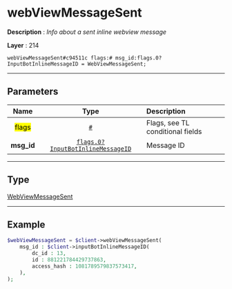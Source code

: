 # webViewMessageSent

**Description** : *Info about a sent inline webview message*

**Layer** : 214

```tl
webViewMessageSent#c94511c flags:# msg_id:flags.0?InputBotInlineMessageID = WebViewMessageSent;
```

---

## Parameters

| Name | Type | Description |
| :---: | :---: | :--- |
| <mark>flags</mark> | [`#`](type/#) | Flags, see TL conditional fields |
| **msg_id** | [`flags.0?InputBotInlineMessageID`](type/InputBotInlineMessageID) | Message ID |

---

## Type

[WebViewMessageSent](type/WebViewMessageSent)

---

## Example

```php
$webViewMessageSent = $client->webViewMessageSent(
	msg_id : $client->inputBotInlineMessageID(
		dc_id : 13,
		id : 881221784429737863,
		access_hash : 1081789579837573417,
	),
);
```